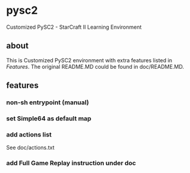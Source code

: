 # pysc2
Customized PySC2 - StarCraft II Learning Environment

## about
This is Customized PySC2 environment with extra features listed in *Features*. The original README.MD could be found in doc/README.MD.

## features

### non-sh entrypoint (manual)

### set Simple64 as default map

### add actions list
See doc/actions.txt

### add Full Game Replay instruction under doc
